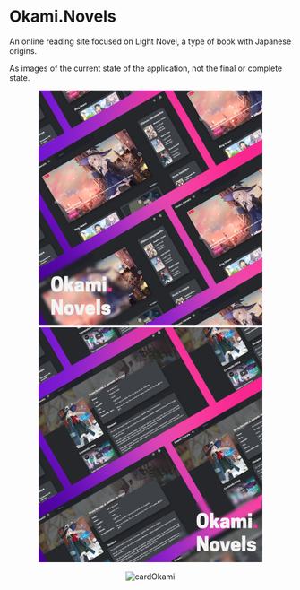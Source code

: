 # Okami.Novels

An online reading site focused on Light Novel, a type of book with Japanese origins.

As images of the current state of the application, not the final or complete state.
<section align="center"> 
<img alt="Tela da aplicação" src="https://github.com/NaySoares/okami/blob/main/src/assets/okami1.jpg?raw=true" width = "400px" />
<img alt="Tela da aplicação"
src= "https://github.com/NaySoares/okami/blob/main/src/assets/okami2.jpg?raw=true" width = "400px" />


![cardOkami](https://user-images.githubusercontent.com/17206108/144753341-3dc749f9-0462-4cb9-afbf-f204465bd302.gif)

</section>

